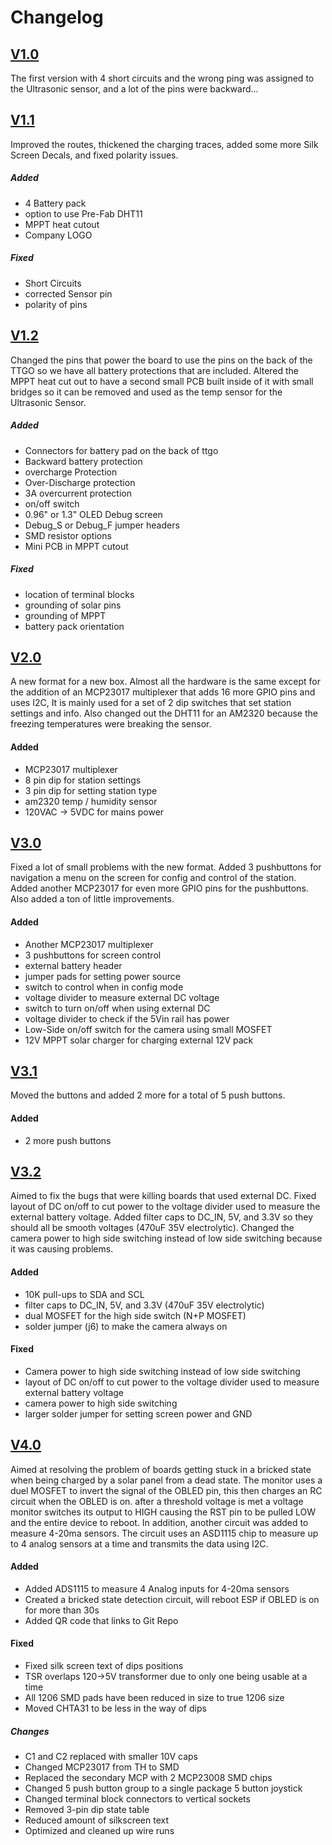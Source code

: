 
# Changelog

## [V1.0](https://github.com/Mr-HaleYa/MyWater_Misc/tree/master/PCB/V1.0)
The first version with 4 short circuits and the wrong ping was assigned to the Ultrasonic sensor, and a lot of the pins were backward... 

## [V1.1](https://github.com/Mr-HaleYa/MyWater_Misc/tree/master/PCB/V1.1)
Improved the routes, thickened the charging traces, added some more Silk Screen Decals, and fixed polarity issues.

##### Added
- 4 Battery pack
- option to use Pre-Fab DHT11
- MPPT heat cutout
- Company LOGO

##### Fixed
- Short Circuits 
- corrected Sensor pin
- polarity of pins

## [V1.2](https://github.com/Mr-HaleYa/MyWater_Misc/tree/master/PCB/V1.2)
Changed the pins that power the board to use the pins on the back of the TTGO so we have all battery protections that are included. Altered the MPPT heat cut out to have a second small PCB built inside of it with small bridges so it can be removed and used as the temp sensor for the Ultrasonic Sensor.

##### Added 
- Connectors for battery pad on the back of ttgo
- Backward battery protection
- overcharge Protection
- Over-Discharge protection
- 3A overcurrent protection
- on/off switch
- 0.96" or 1.3" OLED Debug screen
- Debug_S or Debug_F jumper headers
- SMD resistor options
- Mini PCB in MPPT cutout

##### Fixed
- location of terminal blocks 
- grounding of solar pins
- grounding of MPPT
- battery pack orientation 

## [V2.0](https://github.com/Mr-HaleYa/MyWater_Misc/tree/master/PCB/V2.0)
A new format for a new box. Almost all the hardware is the same except for the addition of an MCP23017 multiplexer that adds 16 more GPIO pins and uses I2C, It is mainly used for a set of 2 dip switches that set station settings and info. Also changed out the DHT11 for an AM2320 because the freezing temperatures were breaking the sensor.

#### Added
- MCP23017 multiplexer
- 8 pin dip for station settings
- 3 pin dip for setting station type
- am2320 temp / humidity sensor
- 120VAC -> 5VDC for mains power

## [V3.0](https://github.com/Mr-HaleYa/MyWater_Misc/tree/master/PCB/V3.0)
Fixed a lot of small problems with the new format. Added 3 pushbuttons for navigation a menu on the screen for config and control of the station. Added another MCP23017 for even more GPIO pins for the pushbuttons. Also added a ton of little improvements.

#### Added
- Another MCP23017 multiplexer
- 3 pushbuttons for screen control
- external battery header
- jumper pads for setting power source
- switch to control when in config mode
- voltage divider to measure external DC voltage
- switch to turn on/off when using external DC
- voltage divider to check if the 5Vin rail has power
- Low-Side on/off switch for the camera using small MOSFET
- 12V MPPT solar charger for charging external 12V pack

## [V3.1](https://github.com/Mr-HaleYa/MyWater_Misc/tree/master/PCB/V3.1)
Moved the buttons and added 2 more for a total of 5 push buttons.

#### Added
- 2 more push buttons

## [V3.2](https://github.com/Mr-HaleYa/MyWater_Misc/tree/master/PCB/V3.2)
Aimed to fix the bugs that were killing boards that used external DC. Fixed layout of DC on/off to cut power to the voltage divider used to measure the external battery voltage. Added filter caps to DC_IN, 5V, and 3.3V so they should all be smooth voltages (470uF 35V electrolytic). Changed the camera power to high side switching instead of low side switching because it was causing problems. 

#### Added
- 10K pull-ups to SDA and SCL
- filter caps to DC_IN, 5V, and 3.3V (470uF 35V electrolytic)
- dual MOSFET for the high side switch (N+P MOSFET)
- solder jumper (j6) to make the camera always on

#### Fixed
- Camera power to high side switching instead of low side switching
- layout of DC on/off to cut power to the voltage divider used to measure external battery voltage
- camera power to high side switching
- larger solder jumper for setting screen power and GND

## [V4.0](https://github.com/Mr-HaleYa/MyWater_Misc/tree/master/PCB/V4.0)
Aimed at resolving the problem of boards getting stuck in a bricked state when being charged by a solar panel from a dead state. The monitor uses a duel MOSFET to invert the signal of the OBLED pin, this then charges an RC circuit when the OBLED is on. after a threshold voltage is met a voltage monitor switches its output to HIGH causing the RST pin to be pulled LOW and the entire device to reboot. In addition, another circuit was added to measure 4-20ma sensors. The circuit uses an ASD1115 chip to measure up to 4 analog sensors at a time and transmits the data using I2C.

#### Added
- Added ADS1115 to measure 4 Analog inputs for 4-20ma sensors
- Created a bricked state detection circuit, will reboot ESP if OBLED is on for more than 30s
- Added QR code that links to Git Repo

#### Fixed
- Fixed silk screen text of dips positions
- TSR overlaps 120->5V transformer due to only one being usable at a time
- All 1206 SMD pads have been reduced in size to true 1206 size
- Moved CHTA31 to be less in the way of dips

##### Changes
- C1 and C2 replaced with smaller 10V caps
- Changed MCP23017 from TH to SMD
- Replaced the secondary MCP with 2 MCP23008 SMD chips
- Changed 5 push button group to a single package 5 button joystick
- Changed terminal block connectors to vertical sockets
- Removed 3-pin dip state table
- Reduced amount of silkscreen text
- Optimized and cleaned up wire runs
